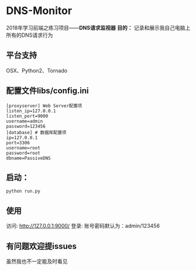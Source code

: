 # DNS-Monitor
2018年学习前端之练习项目——**DNS请求监视器**
**目的：**
记录和展示我自己电脑上所有的DNS请求行为

## 平台支持
OSX、Python2、Tornado
## 
## 配置文件libs/config.ini

```
[proxyserver] Web Server配置项
listen_ip=127.0.0.1
listen_port=9000
username=admin
password=123456
[database] # 数据库配置项
ip=127.0.0.1
port=3306
username=root
password=root
dbname=PassiveDNS
```
## 启动：
```
python run.py
```
## 使用
访问: http://127.0.0.1:9000/ 
登录: 账号密码默认为：admin/123456
## 有问题欢迎提issues
虽然我也不一定能及时看见
